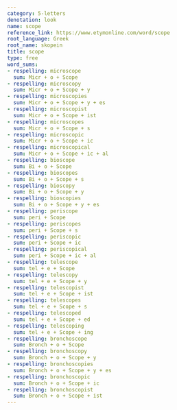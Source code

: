```yaml
---
category: 5-letters
denotation: look
name: scope
reference_link: https://www.etymonline.com/word/scope
root_language: Greek
root_name: skopein
title: scope
type: free
word_sums:
- respelling: microscope
  sum: Micr + o + Scope
- respelling: microscopy
  sum: Micr + o + Scope + y
- respelling: microscopies
  sum: Micr + o + Scope + y + es
- respelling: microscopist
  sum: Micr + o + Scope + ist
- respelling: microscopes
  sum: Micr + o + Scope + s
- respelling: microscopic
  sum: Micr + o + Scope + ic
- respelling: microscopical
  sum: Micr + o + Scope + ic + al
- respelling: bioscope
  sum: Bi + o + Scope
- respelling: bioscopes
  sum: Bi + o + Scope + s
- respelling: bioscopy
  sum: Bi + o + Scope + y
- respelling: bioscopies
  sum: Bi + o + Scope + y + es
- respelling: periscope
  sum: peri + Scope
- respelling: periscopes
  sum: peri + Scope + s
- respelling: periscopic
  sum: peri + Scope + ic
- respelling: periscopical
  sum: peri + Scope + ic + al
- respelling: telescope
  sum: tel + e + Scope
- respelling: telescopy
  sum: tel + e + Scope + y
- respelling: telescopist
  sum: tel + e + Scope + ist
- respelling: telescopes
  sum: tel + e + Scope + s
- respelling: telescoped
  sum: tel + e + Scope + ed
- respelling: telescoping
  sum: tel + e + Scope + ing
- respelling: bronchoscope
  sum: Bronch + o + Scope
- respelling: bronchoscopy
  sum: Bronch + o + Scope + y
- respelling: bronchoscopies
  sum: Bronch + o + Scope + y + es
- respelling: bronchoscopic
  sum: Bronch + o + Scope + ic
- respelling: bronchoscopist
  sum: Bronch + o + Scope + ist
---
```

